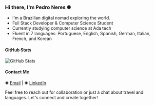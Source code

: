 ### Hi there, I'm Pedro Neres ✺

- I'm a Brazilian digital nomad exploring the world.
- Full Stack Developer & Computer Science Student
- Currently studying computer science at Ada tech
- Fluent in 7 languages: Portuguese, English, Spanish, German, Italian, French, and Korean

#### GitHub Stats

![GitHub Stats](https://github-readme-stats.vercel.app/api?username=bypedroneres&theme=graywhite&show_icons=true&hide_border=true&count_private=true)

#### Contact Me

✺ [Email](mailto:bypedroneres@gmail.com) | ✺ [LinkedIn](https://www.linkedin.com/in/neresx) 

Feel free to reach out for collaboration or just a chat about travel and languages. Let's connect and create together!
